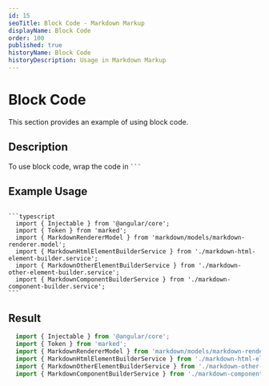 ```yaml
---
id: 15
seoTitle: Block Code - Markdown Markup
displayName: Block Code
order: 100
published: true
historyName: Block Code
historyDescription: Usage in Markdown Markup
---
```


# Block Code
This section provides an example of using block code.


## Description

<p>
  To use block code, wrap the code in <code class="code-inline">```</code>
</p>


## Example Usage

<code class="block-code">
```typescript
  import { Injectable } from '@angular/core';
  import { Token } from 'marked';
  import { MarkdownRendererModel } from 'markdown/models/markdown-renderer.model';
  import { MarkdownHtmlElementBuilderService } from './markdown-html-element-builder.service';
  import { MarkdownOtherElementBuilderService } from './markdown-other-element-builder.service';
  import { MarkdownComponentBuilderService } from './markdown-component-builder.service';
```
</code>


## Result

```typescript
  import { Injectable } from '@angular/core';
  import { Token } from 'marked';
  import { MarkdownRendererModel } from 'markdown/models/markdown-renderer.model';
  import { MarkdownHtmlElementBuilderService } from './markdown-html-element-builder.service';
  import { MarkdownOtherElementBuilderService } from './markdown-other-element-builder.service';
  import { MarkdownComponentBuilderService } from './markdown-component-builder.service';
```
